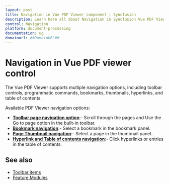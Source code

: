 ```yaml
---
layout: post
title: Navigation in Vue PDF Viewer component | Syncfusion
description: Learn here all about Navigation in Syncfusion Vue PDF Viewer component of Syncfusion Essential JS 2 and more.
control: Navigation
platform: document-processing
documentation: ug
domainurl: ##DomainURL##
---
```


# Navigation in Vue PDF viewer control

The Vue PDF Viewer supports multiple navigation options, including toolbar controls, programmatic commands, bookmarks, thumbnails, hyperlinks, and table of contents.

Available PDF Viewer navigation options:

* [**Toolbar page navigation option**](./interactive-pdf-navigation/page-navigation):- Scroll through the pages and Use the Go to page option in the built-in toolbar.
* [**Bookmark navigation**](./interactive-pdf-navigation/bookmark-navigation):- Select a bookmark in the bookmark panel.
* [**Page Thumbnail navigation**](./interactive-pdf-navigation/page-thumbnail-navigation):- Select a page in the thumbnail panel..
* [**Hyperlink and Table of contents navigation**](./interactive-pdf-navigation/hyperlink-navigation):-  Click hyperlinks or entries in the table of contents.

## See also

* [Toolbar items](https://help.syncfusion.com/document-processing/pdf/pdf-viewer/vue/toolbar/)
* [Feature Modules](https://help.syncfusion.com/document-processing/pdf/pdf-viewer/vue/feature-module/)